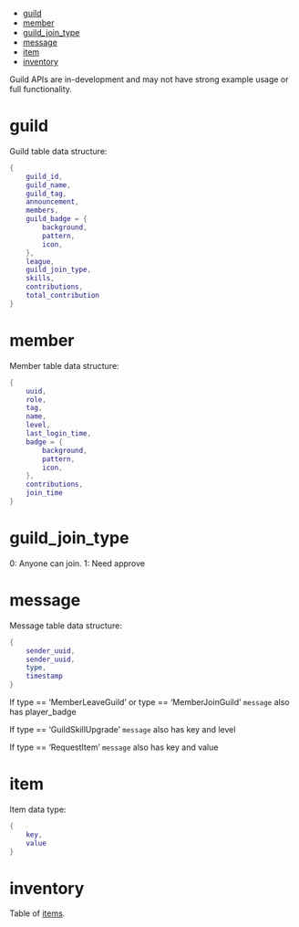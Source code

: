 - [guild](#guild)
- [member](#member)
- [guild\_join\_type](#guild_join_type)
- [message](#message)
- [item](#item)
- [inventory](#inventory)


Guild APIs are in-development and may not have strong example usage or full functionality.

# guild

Guild table data structure:
```lua
{
    guild_id,
    guild_name,
    guild_tag,
    announcement,
    members,
    guild_badge = {
        background,
        pattern,
        icon,
    },
    league,
    guild_join_type,
    skills,
    contributions,
    total_contribution
}
```

# member

Member table data structure:
```lua
{
    uuid,
    role,
    tag,
    name,
    level,
    last_login_time,
    badge = {
        background,
        pattern,
        icon,
    },
    contributions,
    join_time
}
```

# guild_join_type

0: Anyone can join.
1: Need approve

# message

Message table data structure:
```lua
{
	sender_uuid,
	sender_uuid,
	type,
	timestamp
}
```

If type == ‘MemberLeaveGuild’ or type == ‘MemberJoinGuild’
`message` also has player_badge

If type == ‘GuildSkillUpgrade’
`message` also has key and level

If type == ‘RequestItem’
`message` also has key and value

# item

Item data type:

```lua
{
	key,
	value
}
```

# inventory

Table of [items](#item). 
